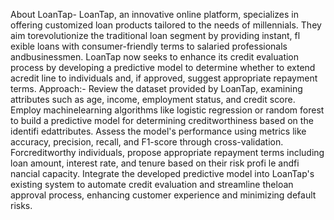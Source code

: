 About LoanTap- LoanTap, an innovative online platform, specializes in offering customized loan products tailored to the needs of millennials. They aim torevolutionize the traditional loan segment by providing instant, fl exible loans with consumer-friendly terms to salaried professionals andbusinessmen. LoanTap now seeks to enhance its credit evaluation process by developing a predictive model to determine whether to extend acredit line to individuals and, if approved, suggest appropriate repayment terms.
Approach:- Review the dataset provided by LoanTap, examining attributes such as age, income, employment status, and credit score. Employ machinelearning algorithms like logistic regression or random forest to build a predictive model for determining creditworthiness based on the identifi edattributes. Assess the model's performance using metrics like accuracy, precision, recall, and F1-score through cross-validation. Forcreditworthy individuals, propose appropriate repayment terms including loan amount, interest rate, and tenure based on their risk profi le andfi nancial capacity. Integrate the developed predictive model into LoanTap's existing system to automate credit evaluation and streamline theloan approval process, enhancing customer experience and minimizing default risks.
